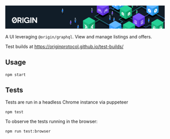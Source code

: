 ![Origin Protocol](data/origin-header.png)

A UI leveraging `@origin/graphql`. View and manage listings and offers.

Test builds at https://originprotocol.github.io/test-builds/

## Usage

    npm start

## Tests

Tests are run in a headless Chrome instance via puppeteer 

    npm test

To observe the tests running in the browser:

    npm run test:browser
